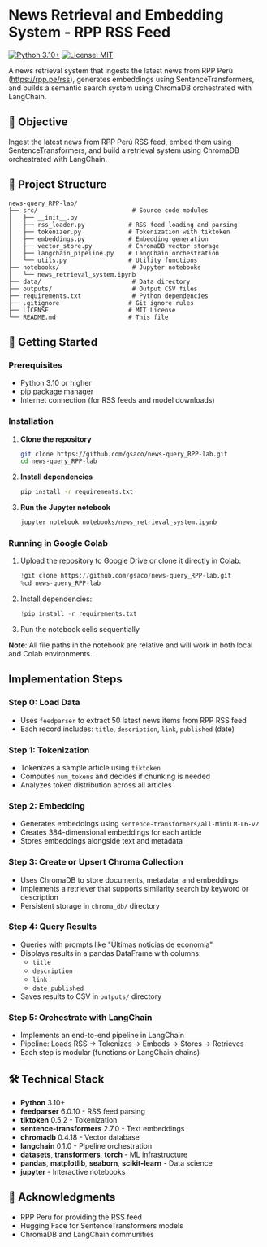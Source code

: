 # News Retrieval and Embedding System - RPP RSS Feed

[![Python 3.10+](https://img.shields.io/badge/python-3.10+-blue.svg)](https://www.python.org/downloads/)
[![License: MIT](https://img.shields.io/badge/License-MIT-yellow.svg)](https://opensource.org/licenses/MIT)

A news retrieval system that ingests the latest news from RPP Perú (https://rpp.pe/rss), generates embeddings using SentenceTransformers, and builds a semantic search system using ChromaDB orchestrated with LangChain.

## 🎯 Objective

Ingest the latest news from RPP Perú RSS feed, embed them using SentenceTransformers, and build a retrieval system using ChromaDB orchestrated with LangChain.

## 📁 Project Structure

```
news-query_RPP-lab/
├── src/                          # Source code modules
│   ├── __init__.py
│   ├── rss_loader.py            # RSS feed loading and parsing
│   ├── tokenizer.py             # Tokenization with tiktoken
│   ├── embeddings.py            # Embedding generation
│   ├── vector_store.py          # ChromaDB vector storage
│   ├── langchain_pipeline.py    # LangChain orchestration
│   └── utils.py                 # Utility functions
├── notebooks/                    # Jupyter notebooks
│   └── news_retrieval_system.ipynb
├── data/                         # Data directory
├── outputs/                      # Output CSV files
├── requirements.txt              # Python dependencies
├── .gitignore                   # Git ignore rules
├── LICENSE                      # MIT License
└── README.md                    # This file
```

## 🚀 Getting Started

### Prerequisites

- Python 3.10 or higher
- pip package manager
- Internet connection (for RSS feeds and model downloads)

### Installation

1. **Clone the repository**
   ```bash
   git clone https://github.com/gsaco/news-query_RPP-lab.git
   cd news-query_RPP-lab
   ```

2. **Install dependencies**
   ```bash
   pip install -r requirements.txt
   ```

3. **Run the Jupyter notebook**
   ```bash
   jupyter notebook notebooks/news_retrieval_system.ipynb
   ```

### Running in Google Colab

1. Upload the repository to Google Drive or clone it directly in Colab:
   ```python
   !git clone https://github.com/gsaco/news-query_RPP-lab.git
   %cd news-query_RPP-lab
   ```

2. Install dependencies:
   ```python
   !pip install -r requirements.txt
   ```

3. Run the notebook cells sequentially

**Note**: All file paths in the notebook are relative and will work in both local and Colab environments.

## Implementation Steps

### Step 0: Load Data
- Uses `feedparser` to extract 50 latest news items from RPP RSS feed
- Each record includes: `title`, `description`, `link`, `published` (date)

### Step 1: Tokenization
- Tokenizes a sample article using `tiktoken`
- Computes `num_tokens` and decides if chunking is needed
- Analyzes token distribution across all articles

### Step 2: Embedding
- Generates embeddings using `sentence-transformers/all-MiniLM-L6-v2`
- Creates 384-dimensional embeddings for each article
- Stores embeddings alongside text and metadata

### Step 3: Create or Upsert Chroma Collection
- Uses ChromaDB to store documents, metadata, and embeddings
- Implements a retriever that supports similarity search by keyword or description
- Persistent storage in `chroma_db/` directory

### Step 4: Query Results
- Queries with prompts like "Últimas noticias de economía"
- Displays results in a pandas DataFrame with columns:
  - `title`
  - `description`
  - `link`
  - `date_published`
- Saves results to CSV in `outputs/` directory

### Step 5: Orchestrate with LangChain
- Implements an end-to-end pipeline in LangChain
- Pipeline: Loads RSS → Tokenizes → Embeds → Stores → Retrieves
- Each step is modular (functions or LangChain chains)

## 🛠️ Technical Stack

- **Python** 3.10+
- **feedparser** 6.0.10 - RSS feed parsing
- **tiktoken** 0.5.2 - Tokenization
- **sentence-transformers** 2.7.0 - Text embeddings
- **chromadb** 0.4.18 - Vector database
- **langchain** 0.1.0 - Pipeline orchestration
- **datasets**, **transformers**, **torch** - ML infrastructure
- **pandas**, **matplotlib**, **seaborn**, **scikit-learn** - Data science
- **jupyter** - Interactive notebooks

## 🙏 Acknowledgments

- RPP Perú for providing the RSS feed
- Hugging Face for SentenceTransformers models
- ChromaDB and LangChain communities
